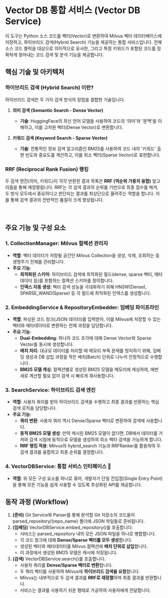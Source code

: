 # **Vector DB 통합 서비스 (Vector DB Service)**

이 도구는 Python 소스 코드를 벡터(Vector)로 변환하여 Milvus 벡터 데이터베이스에 저장하고, 하이브리드 검색(Hybrid Search) 기능을 제공하는 통합 서비스입니다. 전체 소스 코드 블럭을 대상으로 의미적으로 유사한, 그리고 특정 키워드가 포함된 코드를 정확하게 찾아내는 코드 검색 및 분석 기능을 제공합니다.

## **핵심 기술 및 아키텍처**


### **하이브리드 검색 (Hybrid Search) 이란?**

하이브리드 검색은 두 가지 검색 방식의 장점을 결합한 기술입니다.

1. **의미 검색 (Semantic Search \- Dense Vector)**  
   * **기술**: HuggingFace의 최신 언어 모델을 사용하여 코드의 '의미'와 '문맥'을 이해하고, 이를 고차원 벡터(Dense Vector)로 변환합니다.   

2. **키워드 검색 (Keyword Search \- Sparse Vector)**  
   * **기술**: 전통적인 정보 검색 알고리즘인 BM25를 사용하여 코드 내의 '키워드' 출현 빈도와 중요도를 계산하고, 이를 희소 벡터(Sparse Vector)로 표현합니다.    

### **RRF (Reciprocal Rank Fusion) 랭킹**

두 검색 엔진(의미, 키워드)이 각각 반환한 결과 목록은 **RRF (역순위 가중치 융합)** 알고리즘을 통해 재정렬됩니다. RRF는 각 검색 결과의 순위를 기반으로 최종 점수를 매겨, 두 방식 모두에서 중요하다고 판단되는 결과를 최상단으로 올려주는 역할을 합니다. 이를 통해 검색 결과의 전반적인 품질이 크게 향상됩니다.
<br>
<br>
<br>
## **주요 기능 및 구성 요소**


### **1\. CollectionManager: Milvus 컬렉션 관리자**

* **역할**: 벡터 데이터가 저장될 공간인 Milvus Collection을 생성, 삭제, 조회하는 등 생명주기 전체를 관리합니다.  
* **주요 기능**:  
  * **최적화된 스키마**: 하이브리드 검색에 최적화된 필드(dense, sparse 벡터, 메타데이터 등)를 포함하는 컬렉션 스키마를 정의합니다.  
  * **인덱스 자동 생성**: 벡터 검색 성능을 극대화하기 위해 HNSW(Dense), SPARSE\_WAND(Sparse) 등 각 필드에 최적화된 인덱스를 생성합니다.

### **2\. EmbeddingService & RepositoryEmbedder: 임베딩 파이프라인**

* **역할**: 파싱된 코드 청크(JSON 데이터)를 입력받아, 이를 Milvus에 저장할 수 있는 벡터와 메타데이터로 변환하는 전체 과정을 담당합니다.  
* **주요 기능**:  
  * **Dual-Embedding**: 하나의 코드 조각에 대해 Dense Vector와 Sparse Vector를 동시에 생성합니다.  
  * **배치 처리**: 대규모 데이터를 처리할 때 메모리 부족 문제를 방지하기 위해, 임베딩 생성과 DB 삽입 과정을 작은 배치(Batch) 단위로 나누어 안정적으로 수행합니다.  
  * **BM25 모델 캐싱**: 컬렉션별로 생성된 BM25 모델을 메모리에 캐싱하여, 매번 새로 계산할 필요 없이 검색 시 빠르게 재사용합니다.

### **3\. SearchService: 하이브리드 검색 엔진**

* **역할**: 사용자 쿼리를 받아 하이브리드 검색을 수행하고 최종 결과를 반환하는 핵심 검색 로직을 담당합니다.  
* **주요 기능**:  
  * **쿼리 변환**: 사용자 쿼리 역시 Dense/Sparse 벡터로 변환하여 검색에 사용합니다.  
  * **동적 BM25 모델 생성**: 만약 캐시된 BM25 모델이 없다면, DB에서 데이터를 가져와 검색 시점에 동적으로 모델을 생성하여 희소 벡터 검색을 가능하게 합니다.  
  * **RRF 랭킹 적용**: Milvus의 hybrid\_search 기능과 RRFRanker를 활용하여 두 검색 결과를 융합하고 최종 순위를 결정합니다.

### **4\. VectorDBService: 통합 서비스 인터페이스 🔗**

* **역할**: 위 모든 구성 요소를 하나로 묶어, 개발자가 단일 진입점(Single Entry Point)을 통해 모든 기능을 쉽게 사용할 수 있도록 추상화된 API를 제공합니다.

## **동작 과정 (Workflow)**

1. **(준비)** Git Service와 Parser를 통해 분석할 Git 저장소의 코드들이 parsed\_repository/{repo\_name} 폴더에 JSON 파일들로 준비됩니다.  
2. **(임베딩)** VectorDBService.embed\_repository()를 호출합니다.  
   * 서비스는 parsed\_repository 내의 모든 JSON 파일을 하나로 병합합니다.  
   * 각 코드 청크에 대해 **Dense/Sparse 벡터를 모두 생성**합니다.  
   * 생성된 벡터와 메타데이터를 Milvus 컬렉션에 **배치 단위로 삽입**합니다.  
   * 이 과정에서 생성된 BM25 모델은 캐시에 저장됩니다.  
3. **(검색)** VectorDBService.search()를 호출합니다.  
   * 사용자 쿼리를 **Dense/Sparse 벡터로 변환**합니다.  
   * 두 쿼리 벡터를 사용하여 Milvus에 **하이브리드 검색을 요청**합니다.  
   * Milvus는 내부적으로 두 검색 결과를 **RRF로 재정렬**하여 최종 결과를 반환합니다.  
   * 서비스는 결과를 사용하기 쉬운 형태로 가공하여 사용자에게 전달합니다.

